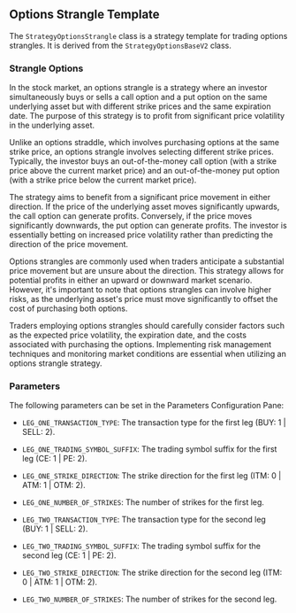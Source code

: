 ## Options Strangle Template

The `StrategyOptionsStrangle` class is a strategy template for trading options strangles. It is derived from the `StrategyOptionsBaseV2` class.

### Strangle Options
In the stock market, an options strangle is a strategy where an investor simultaneously buys or sells a call option and a put option on the same underlying asset but with different strike prices and the same expiration date. The purpose of this strategy is to profit from significant price volatility in the underlying asset.

Unlike an options straddle, which involves purchasing options at the same strike price, an options strangle involves selecting different strike prices. Typically, the investor buys an out-of-the-money call option (with a strike price above the current market price) and an out-of-the-money put option (with a strike price below the current market price).

The strategy aims to benefit from a significant price movement in either direction. If the price of the underlying asset moves significantly upwards, the call option can generate profits. Conversely, if the price moves significantly downwards, the put option can generate profits. The investor is essentially betting on increased price volatility rather than predicting the direction of the price movement.

Options strangles are commonly used when traders anticipate a substantial price movement but are unsure about the direction. This strategy allows for potential profits in either an upward or downward market scenario. However, it's important to note that options strangles can involve higher risks, as the underlying asset's price must move significantly to offset the cost of purchasing both options.

Traders employing options strangles should carefully consider factors such as the expected price volatility, the expiration date, and the costs associated with purchasing the options. Implementing risk management techniques and monitoring market conditions are essential when utilizing an options strangle strategy.

### Parameters

The following parameters can be set in the Parameters Configuration Pane:

- `LEG_ONE_TRANSACTION_TYPE`: The transaction type for the first leg (BUY: 1 | SELL: 2).
- `LEG_ONE_TRADING_SYMBOL_SUFFIX`: The trading symbol suffix for the first leg (CE: 1 | PE: 2).
- `LEG_ONE_STRIKE_DIRECTION`: The strike direction for the first leg (ITM: 0 | ATM: 1 | OTM: 2).
- `LEG_ONE_NUMBER_OF_STRIKES`: The number of strikes for the first leg.

- `LEG_TWO_TRANSACTION_TYPE`: The transaction type for the second leg (BUY: 1 | SELL: 2).
- `LEG_TWO_TRADING_SYMBOL_SUFFIX`: The trading symbol suffix for the second leg (CE: 1 | PE: 2).
- `LEG_TWO_STRIKE_DIRECTION`: The strike direction for the second leg (ITM: 0 | ATM: 1 | OTM: 2).
- `LEG_TWO_NUMBER_OF_STRIKES`: The number of strikes for the second leg.


